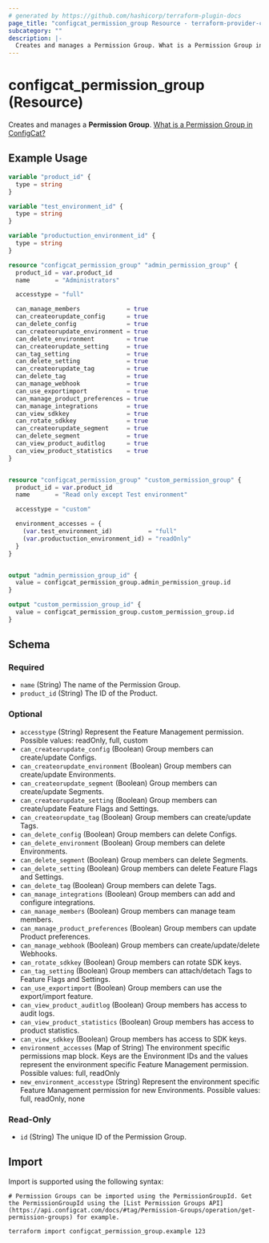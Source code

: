 ```yaml
---
# generated by https://github.com/hashicorp/terraform-plugin-docs
page_title: "configcat_permission_group Resource - terraform-provider-configcat"
subcategory: ""
description: |-
  Creates and manages a Permission Group. What is a Permission Group in ConfigCat? https://configcat.com/docs/advanced/team-management/team-management-basics/#permissions--permission-groups-product-level
---
```


# configcat_permission_group (Resource)

Creates and manages a **Permission Group**. [What is a Permission Group in ConfigCat?](https://configcat.com/docs/advanced/team-management/team-management-basics/#permissions--permission-groups-product-level)

## Example Usage

```terraform
variable "product_id" {
  type = string
}

variable "test_environment_id" {
  type = string
}

variable "productuction_environment_id" {
  type = string
}

resource "configcat_permission_group" "admin_permission_group" {
  product_id = var.product_id
  name       = "Administrators"

  accesstype = "full"

  can_manage_members             = true
  can_createorupdate_config      = true
  can_delete_config              = true
  can_createorupdate_environment = true
  can_delete_environment         = true
  can_createorupdate_setting     = true
  can_tag_setting                = true
  can_delete_setting             = true
  can_createorupdate_tag         = true
  can_delete_tag                 = true
  can_manage_webhook             = true
  can_use_exportimport           = true
  can_manage_product_preferences = true
  can_manage_integrations        = true
  can_view_sdkkey                = true
  can_rotate_sdkkey              = true
  can_createorupdate_segment     = true
  can_delete_segment             = true
  can_view_product_auditlog      = true
  can_view_product_statistics    = true
}


resource "configcat_permission_group" "custom_permission_group" {
  product_id = var.product_id
  name       = "Read only except Test environment"

  accesstype = "custom"

  environment_accesses = {
    (var.test_environment_id)          = "full"
    (var.productuction_environment_id) = "readOnly"
  }
}


output "admin_permission_group_id" {
  value = configcat_permission_group.admin_permission_group.id
}

output "custom_permission_group_id" {
  value = configcat_permission_group.custom_permission_group.id
}
```

<!-- schema generated by tfplugindocs -->
## Schema

### Required

- `name` (String) The name of the Permission Group.
- `product_id` (String) The ID of the Product.

### Optional

- `accesstype` (String) Represent the Feature Management permission. Possible values: readOnly, full, custom
- `can_createorupdate_config` (Boolean) Group members can create/update Configs.
- `can_createorupdate_environment` (Boolean) Group members can create/update Environments.
- `can_createorupdate_segment` (Boolean) Group members can create/update Segments.
- `can_createorupdate_setting` (Boolean) Group members can create/update Feature Flags and Settings.
- `can_createorupdate_tag` (Boolean) Group members can create/update Tags.
- `can_delete_config` (Boolean) Group members can delete Configs.
- `can_delete_environment` (Boolean) Group members can delete Environments.
- `can_delete_segment` (Boolean) Group members can delete Segments.
- `can_delete_setting` (Boolean) Group members can delete Feature Flags and Settings.
- `can_delete_tag` (Boolean) Group members can delete Tags.
- `can_manage_integrations` (Boolean) Group members can add and configure integrations.
- `can_manage_members` (Boolean) Group members can manage team members.
- `can_manage_product_preferences` (Boolean) Group members can update Product preferences.
- `can_manage_webhook` (Boolean) Group members can create/update/delete Webhooks.
- `can_rotate_sdkkey` (Boolean) Group members can rotate SDK keys.
- `can_tag_setting` (Boolean) Group members can attach/detach Tags to Feature Flags and Settings.
- `can_use_exportimport` (Boolean) Group members can use the export/import feature.
- `can_view_product_auditlog` (Boolean) Group members has access to audit logs.
- `can_view_product_statistics` (Boolean) Group members has access to product statistics.
- `can_view_sdkkey` (Boolean) Group members has access to SDK keys.
- `environment_accesses` (Map of String) The environment specific permissions map block. Keys are the Environment IDs and the values represent the environment specific Feature Management permission. Possible values: full, readOnly
- `new_environment_accesstype` (String) Represent the environment specific Feature Management permission for new Environments. Possible values: full, readOnly, none

### Read-Only

- `id` (String) The unique ID of the Permission Group.

## Import

Import is supported using the following syntax:

```shell
# Permission Groups can be imported using the PermissionGroupId. Get the PermissionGroupId using the [List Permission Groups API](https://api.configcat.com/docs/#tag/Permission-Groups/operation/get-permission-groups) for example.

terraform import configcat_permission_group.example 123
```
